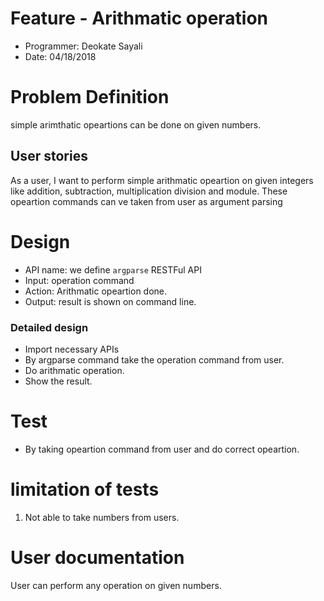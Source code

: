 # Feature - Arithmatic operation

* Programmer: Deokate Sayali
* Date: 04/18/2018

# Problem Definition

simple arimthatic opeartions can be done on given numbers. 

## User stories

As a user, I want to perform simple arithmatic opeartion on given integers like addition, subtraction, multiplication division and module. These opeartion commands can ve taken from user as argument parsing

# Design 

* API name: we define `argparse` RESTFul API
* Input: operation command
* Action: Arithmatic opeartion done.
* Output: result is shown on command line.

### Detailed design

* Import necessary APIs
* By argparse command take the operation command from user.
* Do arithmatic operation.
* Show the result.

# Test 

* By taking opeartion command from user and do correct opeartion. 

# limitation of tests

1. Not able to take numbers from users.

# User documentation

User can perform any operation on given numbers.